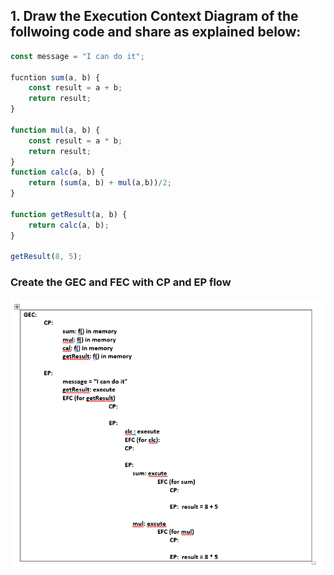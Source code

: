 ## 1. Draw the Execution Context Diagram of the follwoing code and share as explained below:
```js
const message = "I can do it";

fucntion sum(a, b) {
    const result = a + b;
    return result;
}

function mul(a, b) {
    const result = a * b;
    return result;
}
function calc(a, b) {
    return (sum(a, b) + mul(a,b))/2;
}

function getResult(a, b) {
    return calc(a, b);
}

getResult(8, 5);
```

### Create the GEC and FEC with CP and EP flow
![alt text](Day-08\GEC_FEC.png)

